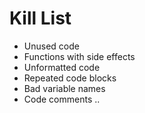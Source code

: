 Kill List
=========
* Unused code
* Functions with side effects
* Unformatted code
* Repeated code blocks
* Bad variable names
* Code comments ..
